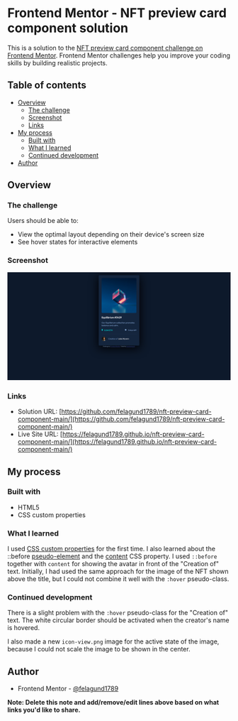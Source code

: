 # Frontend Mentor - NFT preview card component solution

This is a solution to the [NFT preview card component challenge on Frontend Mentor](https://www.frontendmentor.io/challenges/nft-preview-card-component-SbdUL_w0U). Frontend Mentor challenges help you improve your coding skills by building realistic projects. 

## Table of contents

- [Overview](#overview)
  - [The challenge](#the-challenge)
  - [Screenshot](#screenshot)
  - [Links](#links)
- [My process](#my-process)
  - [Built with](#built-with)
  - [What I learned](#what-i-learned)
  - [Continued development](#continued-development)
- [Author](#author)

## Overview

### The challenge

Users should be able to:

- View the optimal layout depending on their device's screen size
- See hover states for interactive elements

### Screenshot

![](./screenshot.png)

### Links

- Solution URL: [https://github.com/felagund1789/nft-preview-card-component-main/](https://github.com/felagund1789/nft-preview-card-component-main/)
- Live Site URL: [https://felagund1789.github.io/nft-preview-card-component-main/](https://felagund1789.github.io/nft-preview-card-component-main/)

## My process

### Built with

- HTML5
- CSS custom properties

### What I learned

I used [CSS custom properties](https://developer.mozilla.org/en-US/docs/Web/CSS/Using_CSS_custom_properties) for the first time. I also learned about the ::before [pseudo-element](https://developer.mozilla.org/en-US/docs/Web/CSS/Pseudo-elements) and the [content](https://developer.mozilla.org/en-US/docs/Web/CSS/content) CSS property. I used `::before` together with `content` for showing the avatar in front of the "Creation of" text. Initially, I had used the same approach for the image of the NFT shown above the title, but I could not combine it well with the `:hover` pseudo-class. 

### Continued development

There is a slight problem with the `:hover` pseudo-class for the "Creation of" text. The white circular border should be activated when the creator's name is hovered.

I also made a new `icon-view.png` image for the active state of the image, because I could not scale the image to be shown in the center.

## Author

- Frontend Mentor - [@felagund1789](https://www.frontendmentor.io/profile/felagund1789)

**Note: Delete this note and add/remove/edit lines above based on what links you'd like to share.**
